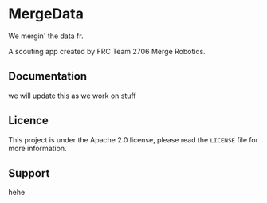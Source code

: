 # MergeData
We mergin' the data fr.

A scouting app created by FRC Team 2706 Merge Robotics.

## Documentation
we will update this as we work on stuff

## Licence
This project is under the Apache 2.0 license, please read the `LICENSE` file for more information.

## Support
hehe
